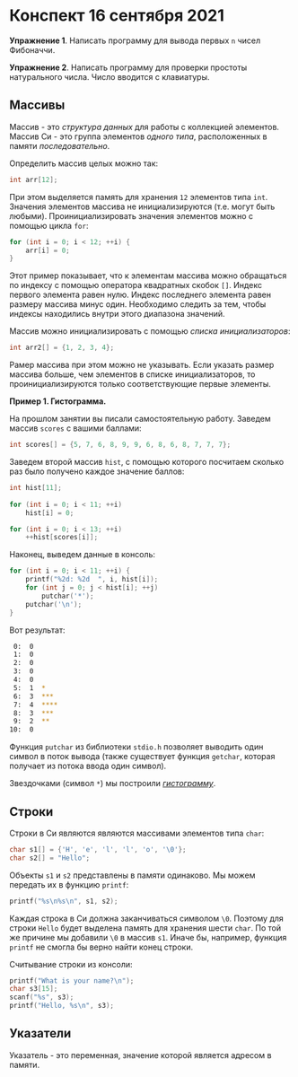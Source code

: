 # Конспект 16 сентября 2021

**Упражнение 1**. Написать программу для вывода первых `n` чисел Фибоначчи.

**Упражнение 2**. Написать программу для проверки простоты натурального числа. Число вводится с клавиатуры.

## Массивы

Массив - это *структура данных* для работы с коллекцией элементов. Массив Си - это группа элементов *одного типа*, расположенных в памяти *последовательно*.

Определить массив целых можно так:

```c
int arr[12];
```

При этом выделяется память для хранения `12` элементов типа `int`. Значения элементов массива не инициализируются (т.е. могут быть любыми). Проинициализировать значения элементов можно с помощью цикла `for`:

```c
for (int i = 0; i < 12; ++i) {
    arr[i] = 0;
}
```

Этот пример показывает, что к элементам массива можно обращаться по индексу с помощью оператора квадратных скобок `[]`. Индекс первого элемента равен нулю. Индекс последнего элемента равен размеру массива минус один. Необходимо следить за тем, чтобы индексы находились внутри этого диапазона значений.

Массив можно инициализировать с помощью *списка инициализаторов*:

```c
int arr2[] = {1, 2, 3, 4};
```

Рамер массива при этом можно не указывать. Если указать размер массива больше, чем элементов в списке инициализаторов, то проинициализируются только соответствующие первые элементы.

**Пример 1. Гистограмма.**

На прошлом занятии вы писали самостоятельную работу. Заведем массив `scores` с вашими баллами:

```c
int scores[] = {5, 7, 6, 8, 9, 9, 6, 8, 6, 8, 7, 7, 7};
```

Заведем второй массив `hist`, с помощью которого посчитаем сколько раз было получено каждое значение баллов:

```c
int hist[11];
    
for (int i = 0; i < 11; ++i)
    hist[i] = 0;

for (int i = 0; i < 13; ++i)
    ++hist[scores[i]];
```

Наконец, выведем данные в консоль:

```c
for (int i = 0; i < 11; ++i) {
    printf("%2d: %2d  ", i, hist[i]);
    for (int j = 0; j < hist[i]; ++j)
        putchar('*');
    putchar('\n');
}
```

Вот результат:

```bash
 0:  0  
 1:  0  
 2:  0  
 3:  0  
 4:  0  
 5:  1  *
 6:  3  ***
 7:  4  ****
 8:  3  ***
 9:  2  **
10:  0
```

Функция `putchar` из библиотеки `stdio.h` позволяет выводить один символ в поток вывода (также существует функция `getchar`, которая получает из потока ввода один символ).

Звездочками (символ `*`) мы построили [*гистограмму*](https://ru.wikipedia.org/wiki/%D0%93%D0%B8%D1%81%D1%82%D0%BE%D0%B3%D1%80%D0%B0%D0%BC%D0%BC%D0%B0).

## Строки

Строки в Си являются являются массивами элементов типа `char`:

```c
char s1[] = {'H', 'e', 'l', 'l', 'o', '\0'};
char s2[] = "Hello";
```

Объекты `s1` и `s2` представлены в памяти одинаково. Мы можем передать их в функцию `printf`:

```c
printf("%s\n%s\n", s1, s2);
```

Каждая строка в Си должна заканчиваться символом `\0`. Поэтому для строки `Hello` будет выделена память для хранения шести `char`. По той же причине мы добавили `\0` в массив `s1`. Иначе бы, например, функция `printf` не смогла бы верно найти конец строки.

Считывание строки из консоли:

```c
printf("What is your name?\n");
char s3[15];
scanf("%s", s3);
printf("Hello, %s\n", s3);
```

## Указатели

Указатель - это переменная, значение которой является адресом в памяти.
